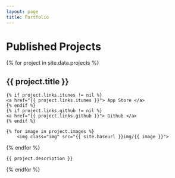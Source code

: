 ```yaml
---
layout: page
title: Portfolio
---
```

<h1> Published Projects </h1>

<div id="container" class="js-masonry"
data-masonry-options='{ "itemSelector": ".project" }'>
  {% for project in site.data.projects %}
  <div class="project">
    <h2 class="post-title">
        {{ project.title }}
    </h2>

    
    {% if project.links.itunes != nil %}
    <a href="{{ project.links.itunes }}"> App Store </a>
    {% endif %}
    {% if project.links.github != nil %}
    <a href="{{ project.links.github }}"> Github </a>
    {% endif %}
    
    {% for image in project.images %}
        <img class="img" src="{{ site.baseurl }}img/{{ image }}">

{% endfor %}

    {{ project.description }}
    
    
  </div>
  {% endfor %}
  <script> msnry.layout()</script>
</div>